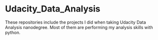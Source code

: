 # Udacity_Data_Analysis
These repositories include the projects I did when taking Udacity Data Analysis nanodegree. Most of them are performing my analysis skills with python.
